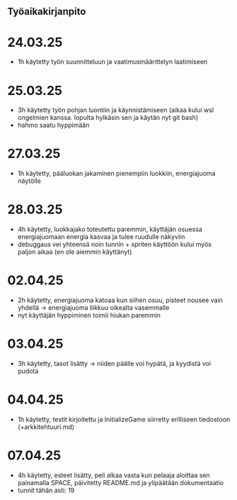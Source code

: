 ## Työaikakirjanpito 

# 24.03.25
- 1h käytetty työn suunnitteluun ja vaatimusmäärittelyn laatimiseen

# 25.03.25
- 3h käytetty työn pohjan luontiin ja käynnistämiseen (aikaa kului wsl ongelmien kanssa. lopulta hylkäsin sen ja käytän nyt git bash)
- hahmo saatu hyppimään

# 27.03.25
- 1h käytetty, pääluokan jakaminen pienempiin luokkiin, energiajuoma näytölle

# 28.03.25
- 4h käytetty, luokkajako toteutettu paremmin, käyttäjän osuessa energiajuomaan energia kasvaa ja tulee ruudulle näkyviin
- debuggaus vei yhteensä noin tunnin + spriten käyttöön kului myös paljon aikaa (en ole aiemmin käyttänyt)

# 02.04.25
- 2h käytetty, energiajuoma katoaa kun siihen osuu, pisteet nousee vain yhdellä
    -> energiajuoma liikkuu oikealta vasemmalle
- nyt käyttäjän hyppiminen toimii hiukan paremmin

# 03.04.25
- 3h käytetty, tasot lisätty
    -> niiden päälle voi hypätä, ja kyydistä voi pudota

# 04.04.25
- 1h käytetty, testit kirjoitettu ja InitializeGame siirretty erilliseen tiedostoon (+arkkitehtuuri.md)

# 07.04.25
- 4h käytetty, esteet lisätty, peli alkaa vasta kun pelaaja aloittaa sen painamalla SPACE, päivitetty README.md ja ylipäätään dokumentaatio
- tunnit tähän asti: 19


